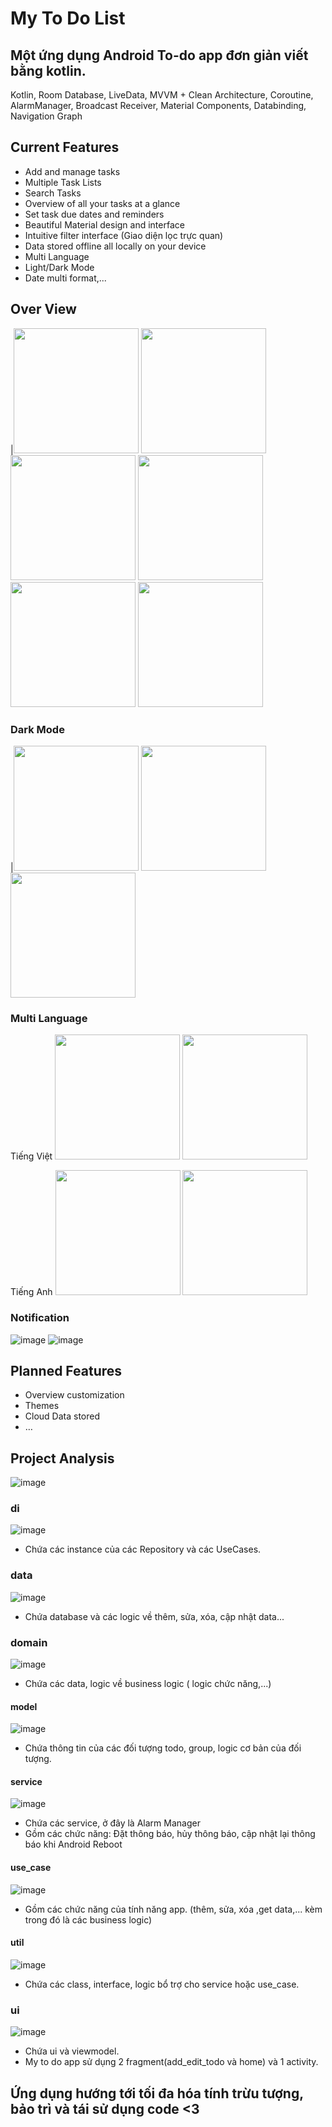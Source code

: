 # My To Do List

## Một ứng dụng Android To-do app đơn giản viết bằng kotlin.
Kotlin, Room Database, LiveData, MVVM + Clean Architecture, Coroutine, AlarmManager, Broadcast Receiver, Material Components, Databinding, Navigation Graph
## Current Features
- Add and manage tasks
- Multiple Task Lists
- Search Tasks
- Overview of all your tasks at a glance
- Set task due dates and reminders
- Beautiful Material design and interface
- Intuitive filter interface (Giao diện lọc trực quan)
- Data stored offline all locally on your device
- Multi Language
- Light/Dark Mode
- Date multi format,...
## Over View
|<img width="200" src="https://user-images.githubusercontent.com/95533596/193405757-7d078c7f-019d-48a6-8e69-53dbeb2a2eab.png">
<img width="200" src="https://user-images.githubusercontent.com/95533596/193406155-eb763090-a162-41ca-ac35-c2f28b6c7247.png">
<img width="200" src="https://user-images.githubusercontent.com/95533596/193406167-8997edae-0b92-4eb0-98d5-1244eabf176b.png">
<img width="200" src="https://user-images.githubusercontent.com/95533596/193406348-b3254af7-e6b8-4504-8ed8-c550979ece01.png">
<img width="200" src="https://user-images.githubusercontent.com/95533596/193406189-31fadd14-4c0a-4f60-88ed-2a9b868aab9d.png">
<img width="200" src="https://user-images.githubusercontent.com/95533596/193406212-5776b4f8-3978-4e2f-b750-94e78bb5f094.png">

### Dark Mode
|<img width="200" src="https://user-images.githubusercontent.com/95533596/193406408-13b77007-fb16-4d79-aaa5-e62b6742d648.png">
<img width="200" src="https://user-images.githubusercontent.com/95533596/193406414-d9614686-a5c4-4c25-bfea-40f9d69bd757.png">
<img width="200" src="https://user-images.githubusercontent.com/95533596/193406423-1da68f9c-80a3-43b0-b96e-4888e9ceee83.png">

### Multi Language
Tiếng Việt         <img width="200" src="https://user-images.githubusercontent.com/95533596/193406481-ac80ad8e-e054-44e9-90c9-27bd9b9477da.png">
<img width="200" src="https://user-images.githubusercontent.com/95533596/193406555-a9a2af70-faf0-4945-a384-da5695e0ee5e.png">

Tiếng Anh     <img width="200" src="https://user-images.githubusercontent.com/95533596/193406583-22fd9dc3-8993-4dfd-b781-633337b50c64.png">
<img width="200" src="https://user-images.githubusercontent.com/95533596/193406588-997e1495-0064-48fe-8baf-914b20b84949.png">

### Notification
![image](https://user-images.githubusercontent.com/95533596/193406632-6afd2e51-6ad8-4ccd-b7c1-4817ea1a51e5.png)
![image](https://user-images.githubusercontent.com/95533596/193406661-353701ea-cde9-48c7-b3f1-374f92fc18c3.png)

## Planned Features
- Overview customization
- Themes
- Cloud Data stored
- …
## Project Analysis
![image](https://user-images.githubusercontent.com/95533596/193406755-0f2b324d-57c2-4579-8585-5b47550251dc.png)
### di ###
![image](https://user-images.githubusercontent.com/95533596/192136132-d85e9508-c962-4d56-8dc7-2c286bb0739a.png)
- Chứa các instance của các Repository và các UseCases.
### data ###
![image](https://user-images.githubusercontent.com/95533596/192136289-a88960a0-d093-4f4b-adaa-27a41cce9805.png)
- Chứa database và các logic về thêm, sửa, xóa, cập nhật data...
### domain ###
![image](https://user-images.githubusercontent.com/95533596/192136493-4b61f9ff-bf0f-47e0-a2c7-5d26a0f52100.png)
- Chứa các data, logic về business logic ( logic chức năng,...)
#### model ####
![image](https://user-images.githubusercontent.com/95533596/192136836-091ddec5-59a5-44a7-86da-5b2a5890f1fa.png)
- Chứa thông tin của các đối tượng todo, group, logic cơ bản của đối tượng.
#### service ####
![image](https://user-images.githubusercontent.com/95533596/192136978-ad7b8e61-d73b-4304-b2c6-1916ee727693.png)
- Chứa các service, ở đây là Alarm Manager
- Gồm các chức năng: Đặt thông báo, hủy thông báo, cập nhật lại thông báo khi Android Reboot
#### use_case ####
![image](https://user-images.githubusercontent.com/95533596/192136975-a10d67fd-4952-4e14-9c5d-412a4b5274ee.png)
- Gồm các chức năng của tính năng app. (thêm, sửa, xóa ,get data,... kèm trong đó là các business logic)
#### util ####
![image](https://user-images.githubusercontent.com/95533596/192137012-bc4b63b1-bf79-4c5f-819a-92977b190b95.png)
- Chứa các class, interface, logic bổ trợ cho service hoặc use_case.
### ui ###
![image](https://user-images.githubusercontent.com/95533596/192137040-87d34806-4a3f-446e-8dfb-64045d01b104.png)
- Chứa ui và viewmodel.
- My to do app sử dụng 2 fragment(add_edit_todo và home) và 1 activity.
## Ứng dụng hướng tới tối đa hóa tính trừu tượng, bảo trì và tái sử dụng code <3
